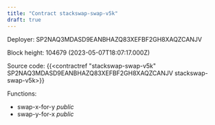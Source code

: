 ```yaml
---
title: "Contract stackswap-swap-v5k"
draft: true
---
```

Deployer: SP2NAQ3MDASD9EANBHAZQ83XEFBF2GH8XAQZCANJV


 



Block height: 104679 (2023-05-07T18:07:17.000Z)

Source code: {{<contractref "stackswap-swap-v5k" SP2NAQ3MDASD9EANBHAZQ83XEFBF2GH8XAQZCANJV stackswap-swap-v5k>}}

Functions:

* swap-x-for-y _public_
* swap-y-for-x _public_
